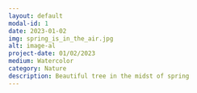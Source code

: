 ```yaml
---
layout: default
modal-id: 1
date: 2023-01-02
img: spring_is_in_the_air.jpg
alt: image-al
project-date: 01/02/2023
medium: Watercolor
category: Nature
description: Beautiful tree in the midst of spring
---
```

